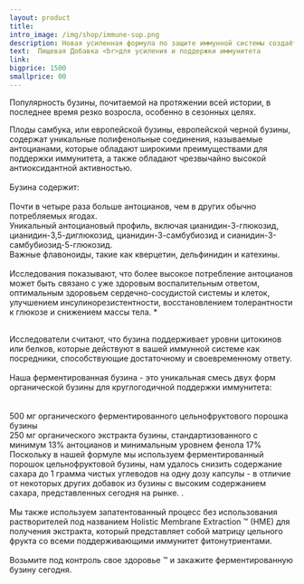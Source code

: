 ```yaml
---
layout: product
title: 
intro_image: /img/shop/immune-sup.png
description: Новая усиленная формула по защите иммунной системы создаёт мощный барьер для вирусов и блокирует всевозможные пути проникновения.
text:  Пищевая Добавка <br>для усиления и поддержки иммунитета
link:
bigprice: 1500
smallprice: 00
---
```


<div class="content">
<p class="text-md">                 
Популярность бузины, почитаемой на протяжении всей истории, в последнее время резко возросла, особенно в сезонных целях.

Плоды самбука, или европейской бузины, европейской черной бузины, содержат уникальные полифенольные соединения, называемые антоцианами, которые обладают широкими преимуществами для поддержки иммунитета, а также обладают чрезвычайно высокой антиоксидантной активностью.
<br/><br/>
Бузина содержит: <br/>
    <br/>Почти в четыре раза больше антоцианов, чем в других обычно потребляемых ягодах.
    <br/>Уникальный антоциановый профиль, включая цианидин-3-глюкозид, цианидин-3,5-диглюкозид, цианидин-3-самбубиозид и сианидин-3-самбубиозид-5-глюкозид.
    <br/>Важные флавоноиды, такие как кверцетин, дельфинидин и катехины.
<br/><br/>
Исследования показывают, что более высокое потребление антоцианов может быть связано с уже здоровым воспалительным ответом, оптимальным здоровьем сердечно-сосудистой системы и клеток, улучшением инсулинорезистентности, восстановлением толерантности к глюкозе и снижением массы тела. *
<br/><br/>

Исследователи считают, что бузина поддерживает уровни цитокинов или белков, которые действуют в вашей иммунной системе как посредники, способствующие достаточному и своевременному ответу.
<br/><br/>
Наша ферментированная бузина - это уникальная смесь двух форм органической бузины для круглогодичной поддержки иммунитета:
<br/><br/>
    <br/>500 мг органического ферментированного цельнофруктового порошка бузины
    <br/>250 мг органического экстракта бузины, стандартизованного с минимум 13% антоцианов и минимальным уровнем фенола 17%
<br/>
Поскольку в нашей формуле мы используем ферментированный порошок цельнофруктовой бузины, нам удалось снизить содержание сахара до 1 грамма чистых углеводов на одну дозу капсулы - в отличие от некоторых других добавок из бузины с высоким содержанием сахара, представленных сегодня на рынке. .
<br/><br/>
Мы также используем запатентованный процесс без использования растворителей под названием Holistic Membrane Extraction ™ (HME) для получения экстракта, который представляет собой матрицу цельного фрукта со всеми поддерживающими иммунитет фитонутриентами.
<br/><br/>
Возьмите под контроль свое здоровье ™ и закажите ферментированную бузину сегодня.
           </p>
           </div>